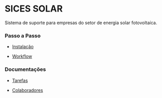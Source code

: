 SICES SOLAR
===========

Sistema de suporte para empresas do setor de energia solar fotovoltaíca.


### Passo a Passo

  - [Instalação](docs/getting-started.md)

  - [Workflow](docs/workflow.md)


### Documentações

  - [Tarefas](docs/task.md)

  - [Colaboradores](docs/contributors.md)
